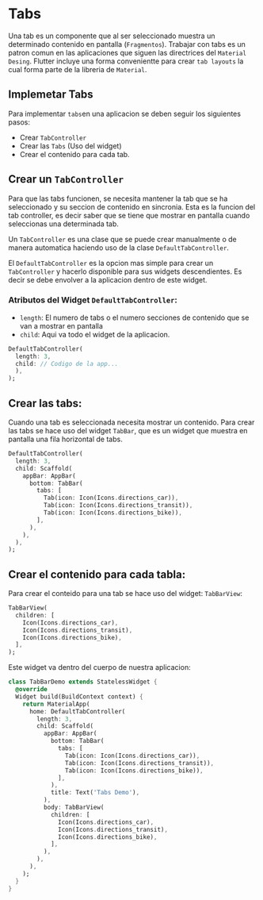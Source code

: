 # Tabs

Una tab es un componente que al ser seleccionado muestra un determinado contenido en pantalla (`Fragmentos`).
Trabajar con tabs es un patron comun en las aplicaciones que siguen las directrices del `Material Desing`. 
Flutter incluye una forma convenientte para crear `tab layouts` la cual forma parte de la libreria de `Material`.

## Implemetar Tabs

Para implementar `tabs`en una aplicacion se deben seguir los siguientes pasos:

* Crear `TabController`
* Crear las `Tabs` (Uso del widget)
* Crear el contenido para cada tab.

## Crear un `TabController`

Para que las tabs funcionen, se necesita mantener la tab que se ha seleccionado y su seccion de contenido en sincronia. Esta es la 
funcion del tab controller, es decir saber que se tiene que mostrar en pantalla cuando seleccionas una determinada tab.

Un `TabController` es una clase que se puede crear manualmente o de manera automatica haciendo uso de la clase `DefaultTabController`. 

El `DefaultTabController` es la opcion mas simple para crear un `TabController` y hacerlo disponible para sus widgets descendientes. Es decir
se debe envolver a la aplicacion dentro de este widget.

### Atributos del Widget `DefaultTabController`:

* `length`: El numero de tabs o el numero secciones de contenido que se van a mostrar en pantalla 
* `child`: Aqui va todo el widget de la aplicacion.

```dart
DefaultTabController(
  length: 3,
  child: // Codigo de la app...
  ),
);
```

## Crear las tabs:
Cuando una tab es seleccionada necesita mostrar un contenido. Para crear las tabs se hace uso del widget `TabBar`, que es un widget que muestra en pantalla una fila horizontal de tabs. 

```dart
DefaultTabController(
  length: 3,
  child: Scaffold(
    appBar: AppBar(
      bottom: TabBar(
        tabs: [
          Tab(icon: Icon(Icons.directions_car)),
          Tab(icon: Icon(Icons.directions_transit)),
          Tab(icon: Icon(Icons.directions_bike)),
        ],
      ),
    ),
  ),
);
```

## Crear el contenido para cada tabla:
Para crear el conteido para una tab se hace uso del widget: `TabBarView`:

```dart
TabBarView(
  children: [
    Icon(Icons.directions_car),
    Icon(Icons.directions_transit),
    Icon(Icons.directions_bike),
  ],
);
```

Este widget va dentro del cuerpo de nuestra aplicacion:

```dart
class TabBarDemo extends StatelessWidget {
  @override
  Widget build(BuildContext context) {
    return MaterialApp(
      home: DefaultTabController(
        length: 3,
        child: Scaffold(
          appBar: AppBar(
            bottom: TabBar(
              tabs: [
                Tab(icon: Icon(Icons.directions_car)),
                Tab(icon: Icon(Icons.directions_transit)),
                Tab(icon: Icon(Icons.directions_bike)),
              ],
            ),
            title: Text('Tabs Demo'),
          ),
          body: TabBarView(
            children: [
              Icon(Icons.directions_car),
              Icon(Icons.directions_transit),
              Icon(Icons.directions_bike),
            ],
          ),
        ),
      ),
    );
  }
}
```


